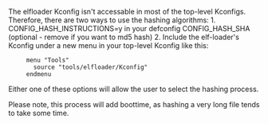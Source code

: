 <!--
 Copyright 2017, DornerWorks

 This software may be distributed and modified according to the terms of
 the GNU General Public License version 2. Note that NO WARRANTY is provided.
 See "LICENSE_GPLv2.txt" for details.

 @TAG(DORNERWORKS_GPL)

 This data was produced by DornerWorks, Ltd. of Grand Rapids, MI, USA under
 a DARPA SBIR, Contract Number D16PC00107.

 Approved for Public Release, Distribution Unlimited.
-->

The elfloader Kconfig isn't accessable in most of the top-level Kconfigs.
Therefore, there are two ways to use the hashing algorithms:
      1. CONFIG_HASH_INSTRUCTIONS=y in your defconfig
         CONFIG_HASH_SHA (optional - remove if you want to md5 hash)
      2. Include the elf-loader's Kconfig under a new menu in your top-level Kconfig
         like this:
    
         menu "Tools"
           source "tools/elfloader/Kconfig"
         endmenu

Either one of these options will allow the user to select the hashing process.

Please note, this process will add boottime, as hashing a very long file tends to take some time.

